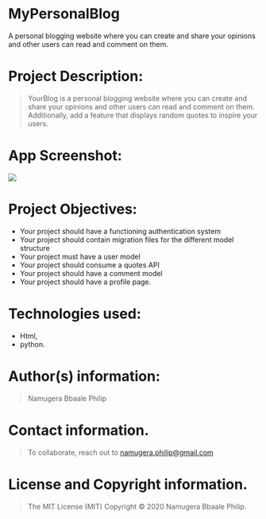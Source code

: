 # MyPersonalBlog
A personal blogging website where you can create and share your opinions and other users can read and comment on them.

# Project Description:
> YourBlog is a personal blogging website where you can create and share your opinions and other users can read and comment on them. Additionally, add a feature that displays random quotes to inspire your users.

# App Screenshot:
<img src="https://github.com/scrupycoco/MyPersonalBlog/blob/master/app/static/Screenshot%20.png">

# Project Objectives:
* Your project should have a functioning authentication system
* Your project should contain migration files for the different model structure
* Your project must have a user model
* Your project should consume a quotes API
* Your project should have a comment model
* Your project should have a profile page.


# Technologies used: 
* Html,
* python.

# Author(s) information: 
> Namugera Bbaale Philip

# Contact information.
> To collaborate, reach out to namugera.philip@gmail.com

# License and Copyright information.
> The MIT License (MIT) Copyright © 2020 Namugera Bbaale Philip.
